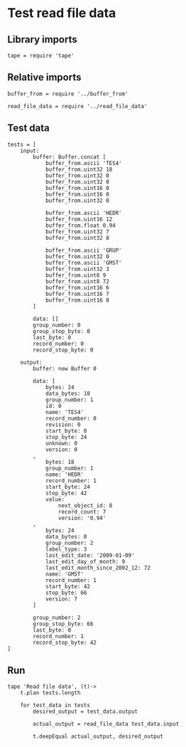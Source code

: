 # Test read file data

## Library imports

	tape = require 'tape'


## Relative imports

	buffer_from = require '../buffer_from'

	read_file_data = require '../read_file_data'


## Test data

	tests = [
		input:
			buffer: Buffer.concat [
				buffer_from.ascii 'TES4'
				buffer_from.uint32 18
				buffer_from.uint32 0
				buffer_from.uint32 0
				buffer_from.uint16 0
				buffer_from.uint16 0
				buffer_from.uint32 0

				buffer_from.ascii 'HEDR'
				buffer_from.uint16 12
				buffer_from.float 0.94
				buffer_from.uint32 7
				buffer_from.uint32 8

				buffer_from.ascii 'GRUP'
				buffer_from.uint32 0
				buffer_from.ascii 'GMST'
				buffer_from.uint32 3
				buffer_from.uint8 9
				buffer_from.uint8 72
				buffer_from.uint16 6
				buffer_from.uint16 7
				buffer_from.uint16 8
			]

			data: []
			group_number: 0
			group_stop_byte: 0
			last_byte: 0
			record_number: 0
			record_stop_byte: 0

		output:
			buffer: new Buffer 0

			data: [
				bytes: 24
				data_bytes: 18
				group_number: 1
				id: 0
				name: 'TES4'
				record_number: 0
				revision: 0
				start_byte: 0
				stop_byte: 24
				unknown: 0
				version: 0
			,
				bytes: 18
				group_number: 1
				name: 'HEDR'
				record_number: 1
				start_byte: 24
				stop_byte: 42
				value:
					next_object_id: 8
					record_count: 7
					version: '0.94'
			,
				bytes: 24
				data_bytes: 0
				group_number: 2
				label_type: 3
				last_edit_date: '2009-01-09'
				last_edit_day_of_month: 9
				last_edit_month_since_2002_12: 72
				name: 'GMST'
				record_number: 1
				start_byte: 42
				stop_byte: 66
				version: 7
			]

			group_number: 2
			group_stop_byte: 66
			last_byte: 0
			record_number: 1
			record_stop_byte: 42
	]


## Run

	tape 'Read file data', (t)->
		t.plan tests.length

		for test_data in tests
			desired_output = test_data.output

			actual_output = read_file_data test_data.input

			t.deepEqual actual_output, desired_output
